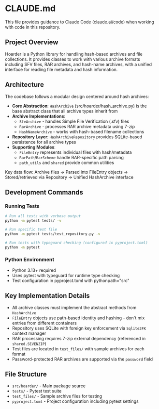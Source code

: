 # CLAUDE.md

This file provides guidance to Claude Code (claude.ai/code) when working with code in this repository.

## Project Overview

Hoarder is a Python library for handling hash-based archives and file collections. It provides classes to work with various archive formats including SFV files, RAR archives, and hash-name archives, with a unified interface for reading file metadata and hash information.

## Architecture

The codebase follows a modular design centered around hash archives:

- **Core Abstraction**: `HashArchive` (src/hoarder/hash_archive.py) is the base abstract class that all archive types inherit from
- **Archive Implementations**:
  - `SfvArchive` - handles Simple File Verification (.sfv) files
  - `RarArchive` - processes RAR archive metadata using 7-zip
  - `HashNameArchive` - works with hash-based filename collections
- **Repository Layer**: `HashArchiveRepository` provides SQLite-based persistence for all archive types
- **Supporting Modules**:
  - `FileEntry` represents individual files with hash/metadata
  - `RarPath`/`RarScheme` handle RAR-specific path parsing
  - `path_utils` and `shared` provide common utilities

Key data flow: Archive files → Parsed into FileEntry objects → Stored/retrieved via Repository → Unified HashArchive interface

## Development Commands

### Running Tests
```bash
# Run all tests with verbose output
python -m pytest tests/ -v

# Run specific test file
python -m pytest tests/test_repository.py -v

# Run tests with typeguard checking (configured in pyproject.toml)
python -m pytest
```

### Python Environment
- Python 3.13+ required
- Uses pytest with typeguard for runtime type checking
- Test configuration in pyproject.toml with pythonpath="src"

## Key Implementation Details

- All archive classes must implement the abstract methods from `HashArchive`
- `FileEntry` objects use path-based identity and hashing - don't mix entries from different containers
- Repository uses SQLite with foreign key enforcement via `Sqlite3FK` context manager  
- RAR processing requires 7-zip external dependency (referenced in `shared.SEVENZIP`)
- Test files are located in `test_files/` with sample archives for each format
- Password-protected RAR archives are supported via the `password` field

## File Structure
- `src/hoarder/` - Main package source
- `tests/` - Pytest test suite  
- `test_files/` - Sample archive files for testing
- `pyproject.toml` - Project configuration including pytest settings
